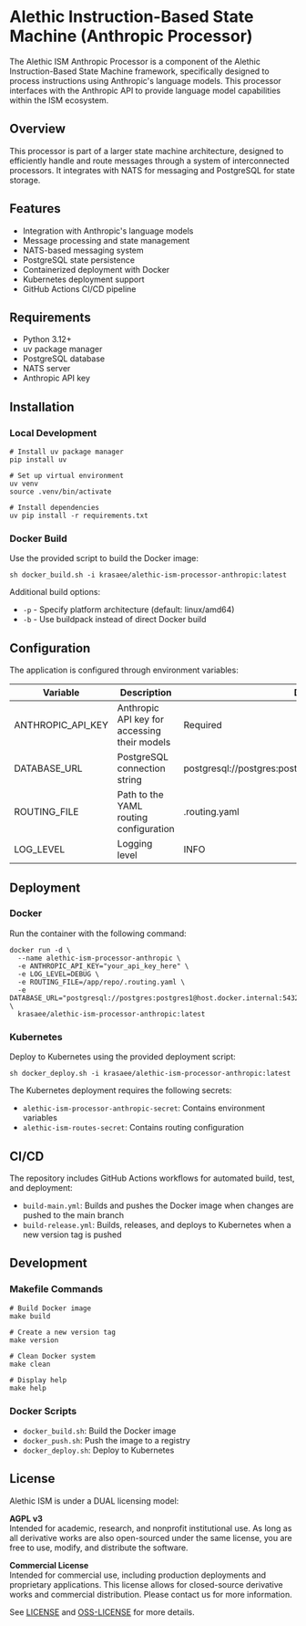 # Alethic Instruction-Based State Machine (Anthropic Processor)

The Alethic ISM Anthropic Processor is a component of the Alethic Instruction-Based State Machine framework, specifically designed to process instructions using Anthropic's language models. This processor interfaces with the Anthropic API to provide language model capabilities within the ISM ecosystem.

## Overview

This processor is part of a larger state machine architecture, designed to efficiently handle and route messages through a system of interconnected processors. It integrates with NATS for messaging and PostgreSQL for state storage.

## Features

- Integration with Anthropic's language models
- Message processing and state management
- NATS-based messaging system
- PostgreSQL state persistence
- Containerized deployment with Docker
- Kubernetes deployment support
- GitHub Actions CI/CD pipeline

## Requirements

- Python 3.12+
- uv package manager
- PostgreSQL database
- NATS server
- Anthropic API key

## Installation

### Local Development

```shell
# Install uv package manager
pip install uv

# Set up virtual environment
uv venv
source .venv/bin/activate

# Install dependencies
uv pip install -r requirements.txt
```

### Docker Build

Use the provided script to build the Docker image:

```shell
sh docker_build.sh -i krasaee/alethic-ism-processor-anthropic:latest
```

Additional build options:
- `-p` - Specify platform architecture (default: linux/amd64)
- `-b` - Use buildpack instead of direct Docker build

## Configuration

The application is configured through environment variables:

| Variable | Description | Default |
|----------|-------------|---------|
| ANTHROPIC_API_KEY | Anthropic API key for accessing their models | Required |
| DATABASE_URL | PostgreSQL connection string | postgresql://postgres:postgres1@localhost:5432/postgres |
| ROUTING_FILE | Path to the YAML routing configuration | .routing.yaml |
| LOG_LEVEL | Logging level | INFO |

## Deployment

### Docker

Run the container with the following command:

```shell
docker run -d \
  --name alethic-ism-processor-anthropic \
  -e ANTHROPIC_API_KEY="your_api_key_here" \
  -e LOG_LEVEL=DEBUG \
  -e ROUTING_FILE=/app/repo/.routing.yaml \
  -e DATABASE_URL="postgresql://postgres:postgres1@host.docker.internal:5432/postgres" \
  krasaee/alethic-ism-processor-anthropic:latest
```

### Kubernetes

Deploy to Kubernetes using the provided deployment script:

```shell
sh docker_deploy.sh -i krasaee/alethic-ism-processor-anthropic:latest
```

The Kubernetes deployment requires the following secrets:
- `alethic-ism-processor-anthropic-secret`: Contains environment variables
- `alethic-ism-routes-secret`: Contains routing configuration

## CI/CD

The repository includes GitHub Actions workflows for automated build, test, and deployment:

- `build-main.yml`: Builds and pushes the Docker image when changes are pushed to the main branch
- `build-release.yml`: Builds, releases, and deploys to Kubernetes when a new version tag is pushed

## Development

### Makefile Commands

```shell
# Build Docker image
make build

# Create a new version tag
make version

# Clean Docker system
make clean

# Display help
make help
```

### Docker Scripts

- `docker_build.sh`: Build the Docker image
- `docker_push.sh`: Push the image to a registry
- `docker_deploy.sh`: Deploy to Kubernetes

## License

Alethic ISM is under a DUAL licensing model:

**AGPL v3**  
Intended for academic, research, and nonprofit institutional use. As long as all derivative works are also open-sourced under the same license, you are free to use, modify, and distribute the software.

**Commercial License**  
Intended for commercial use, including production deployments and proprietary applications. This license allows for closed-source derivative works and commercial distribution. Please contact us for more information.

See [LICENSE](LICENSE.md) and [OSS-LICENSE](OSS-LICENSE.md) for more details.